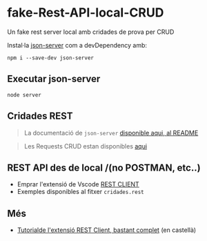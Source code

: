 # fake-Rest-API-local-CRUD

Un fake rest server local amb cridades de prova per CRUD

Instal·la  [json-server](https://github.com/typicode/json-server) com a devDependency amb:

    npm i --save-dev json-server

## Executar json-server

    node server

## Cridades REST

> La documentació de `json-server` [disponible aqui, al README](https://github.com/typicode/json-server)

> Les Requests CRUD estan disponibles [aqui](https://jsonplaceholder.typicode.com/guide/)

## REST API des de local /(no POSTMAN, etc..)

- Emprar l'extensió de Vscode [REST CLIENT](https://marketplace.visualstudio.com/items?itemName=humao.rest-client)
- Exemples disponibles al fitxer `cridades.rest`


## Més

- [Tutorialde l'extensió REST Client, bastant complet](https://www.youtube.com/watch?v=3QLcHjNp-08) (en castellà)